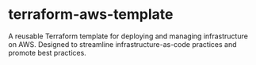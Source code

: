 # terraform-aws-template
A reusable Terraform template for deploying and managing infrastructure on AWS. Designed to streamline infrastructure-as-code practices and promote best practices.
